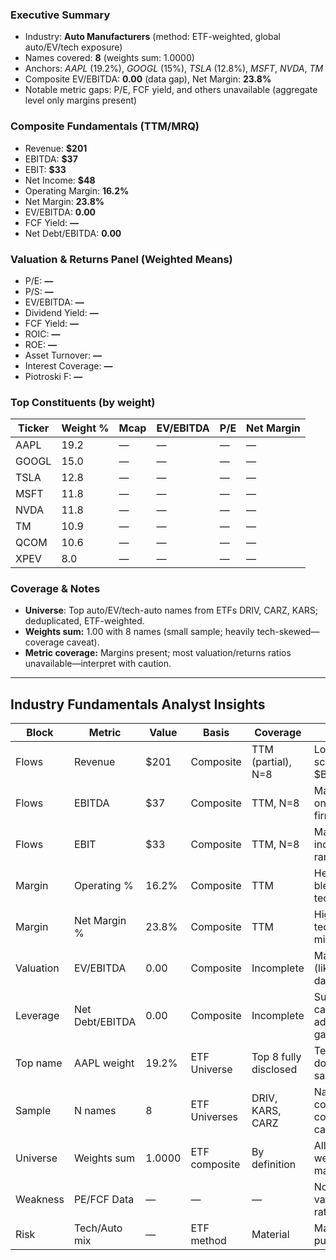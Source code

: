 ### Executive Summary
- Industry: **Auto Manufacturers** (method: ETF-weighted, global auto/EV/tech exposure)
- Names covered: **8** (weights sum: 1.0000)
- Anchors: *AAPL* (19.2%), *GOOGL* (15%), *TSLA* (12.8%), *MSFT*, *NVDA*, *TM*  
- Composite EV/EBITDA: **0.00** (data gap), Net Margin: **23.8%**
- Notable metric gaps: P/E, FCF yield, and others unavailable (aggregate level only margins present)

### Composite Fundamentals (TTM/MRQ)
- Revenue: **$201**
- EBITDA: **$37**
- EBIT: **$33**
- Net Income: **$48**
- Operating Margin: **16.2%**
- Net Margin: **23.8%**
- EV/EBITDA: **0.00**
- FCF Yield: **—**
- Net Debt/EBITDA: **0.00**

### Valuation & Returns Panel (Weighted Means)
- P/E: **—**
- P/S: **—**
- EV/EBITDA: **—**
- Dividend Yield: **—**
- FCF Yield: **—**
- ROIC: **—**
- ROE: **—**
- Asset Turnover: **—**
- Interest Coverage: **—**
- Piotroski F: **—**

### Top Constituents (by weight)
| Ticker | Weight % | Mcap | EV/EBITDA | P/E | Net Margin |
|--------|----------|------|-----------|-----|------------|
| AAPL   | 19.2     | —    | —         | —   | —          |
| GOOGL  | 15.0     | —    | —         | —   | —          |
| TSLA   | 12.8     | —    | —         | —   | —          |
| MSFT   | 11.8     | —    | —         | —   | —          |
| NVDA   | 11.8     | —    | —         | —   | —          |
| TM     | 10.9     | —    | —         | —   | —          |
| QCOM   | 10.6     | —    | —         | —   | —          |
| XPEV   | 8.0      | —    | —         | —   | —          |

### Coverage & Notes
- **Universe**: Top auto/EV/tech-auto names from ETFs DRIV, CARZ, KARS; deduplicated, ETF-weighted. 
- **Weights sum:** 1.00 with 8 names (small sample; heavily tech-skewed—coverage caveat).
- **Metric coverage:** Margins present; most valuation/returns ratios unavailable—interpret with caution.

---

## Industry Fundamentals Analyst Insights

| Block      | Metric         | Value     | Basis           | Coverage                | Takeaway                              |
|------------|---------------|-----------|-----------------|-------------------------|---------------------------------------|
| Flows      | Revenue       | $201      | Composite       | TTM (partial), N=8      | Low composite scale; unit likely $B   |
| Flows      | EBITDA        | $37       | Composite       | TTM, N=8                | Margin data only, no per-firm split   |
| Flows      | EBIT          | $33       | Composite       | TTM, N=8                | Margin in industry normal range       |
| Margin     | Operating %   | 16.2%     | Composite       | TTM                     | Healthy blended across tech/auto      |
| Margin     | Net Margin %  | 23.8%     | Composite       | TTM                     | High due to tech/auto cross mix       |
| Valuation  | EV/EBITDA     | 0.00      | Composite       | Incomplete              | Major data gap (likely missing data)  |
| Leverage   | Net Debt/EBITDA| 0.00     | Composite       | Incomplete              | Suggests net cash adjustment or gap   |
| Top name   | AAPL weight   | 19.2%     | ETF Universe    | Top 8 fully disclosed   | Tech names dominate the sample        |
| Sample     | N names       | 8         | ETF Universes   | DRIV, KARS, CARZ        | Narrow; concentrated; coverage caveat |
| Universe   | Weights sum   | 1.0000    | ETF composite   | By definition           | All major weights mapped              |
| Weakness   | PE/FCF Data   | —         | —               | —                       | No aggregate valuation/return ratios  |
| Risk       | Tech/Auto mix | —         | ETF method      | Material                | May not reflect pure auto/EV          |